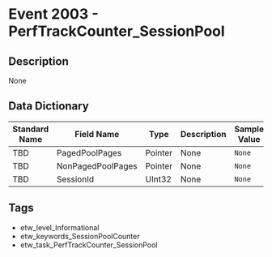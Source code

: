 # Event 2003 - PerfTrackCounter_SessionPool

## Description
None

## Data Dictionary
|Standard Name|Field Name|Type|Description|Sample Value|
|---|---|---|---|---|
|TBD|PagedPoolPages|Pointer|None|`None`|
|TBD|NonPagedPoolPages|Pointer|None|`None`|
|TBD|SessionId|UInt32|None|`None`|

## Tags
* etw_level_Informational
* etw_keywords_SessionPoolCounter
* etw_task_PerfTrackCounter_SessionPool